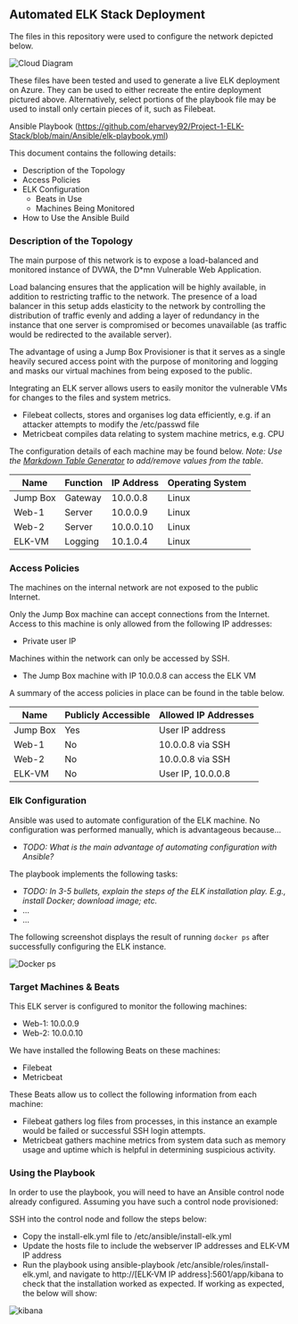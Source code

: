 ## Automated ELK Stack Deployment

The files in this repository were used to configure the network depicted below.

![Cloud Diagram](https://user-images.githubusercontent.com/88017838/143880280-f1fc662c-43c3-45de-b1ae-c048fdcfcfbb.png)


These files have been tested and used to generate a live ELK deployment on Azure. They can be used to either recreate the entire deployment pictured above. Alternatively, select portions of the playbook file may be used to install only certain pieces of it, such as Filebeat.

 Ansible Playbook (https://github.com/eharvey92/Project-1-ELK-Stack/blob/main/Ansible/elk-playbook.yml)

This document contains the following details:
- Description of the Topology
- Access Policies
- ELK Configuration
  - Beats in Use
  - Machines Being Monitored
- How to Use the Ansible Build


### Description of the Topology

The main purpose of this network is to expose a load-balanced and monitored instance of DVWA, the D*mn Vulnerable Web Application.

Load balancing ensures that the application will be highly available, in addition to restricting traffic to the network.
The presence of a load balancer in this setup adds elasticity to the network by controlling the distribution of traffic evenly and adding a layer of redundancy in the instance that one server is compromised or becomes unavailable (as traffic would be redirected to the available server).

The advantage of using a Jump Box Provisioner is that it serves as a single heavily secured access point with the purpose of monitoring and logging and masks our virtual machines from being exposed to the public.

Integrating an ELK server allows users to easily monitor the vulnerable VMs for changes to the files and system metrics.

- Filebeat collects, stores and organises log data efficiently, e.g. if an attacker attempts to modify the /etc/passwd file
- Metricbeat compiles data relating to system machine metrics, e.g. CPU

The configuration details of each machine may be found below.
_Note: Use the [Markdown Table Generator](http://www.tablesgenerator.com/markdown_tables) to add/remove values from the table_.

| Name     | Function | IP Address | Operating System |
|----------|----------|------------|------------------|
| Jump Box | Gateway  | 10.0.0.8   | Linux            |
| Web-1    | Server   | 10.0.0.9   | Linux            |
| Web-2    | Server   | 10.0.0.10  | Linux            |
| ELK-VM   | Logging  | 10.1.0.4   | Linux            |

### Access Policies

The machines on the internal network are not exposed to the public Internet. 

Only the Jump Box machine can accept connections from the Internet. Access to this machine is only allowed from the following IP addresses:
- Private user IP

Machines within the network can only be accessed by SSH.
- The Jump Box machine with IP 10.0.0.8 can access the ELK VM

A summary of the access policies in place can be found in the table below.

| Name     | Publicly Accessible | Allowed IP Addresses |
|----------|---------------------|----------------------|
| Jump Box | Yes                 | User IP address      |
| Web-1    | No                  | 10.0.0.8 via SSH     |
| Web-2    | No                  | 10.0.0.8 via SSH     |
| ELK-VM   | No                  | User IP, 10.0.0.8    |

### Elk Configuration

Ansible was used to automate configuration of the ELK machine. No configuration was performed manually, which is advantageous because...
- _TODO: What is the main advantage of automating configuration with Ansible?_

The playbook implements the following tasks:
- _TODO: In 3-5 bullets, explain the steps of the ELK installation play. E.g., install Docker; download image; etc._
- ...
- ...

The following screenshot displays the result of running `docker ps` after successfully configuring the ELK instance.

![Docker ps](https://user-images.githubusercontent.com/88017838/143980138-4d6531dd-637e-476e-8098-3aba235f8e39.PNG)


### Target Machines & Beats
This ELK server is configured to monitor the following machines:
- Web-1: 10.0.0.9
- Web-2: 10.0.0.10

We have installed the following Beats on these machines:
- Filebeat
- Metricbeat

These Beats allow us to collect the following information from each machine:
- Filebeat gathers log files from processes, in this instance an example would be failed or successful SSH login attempts.
- Metricbeat gathers machine metrics from system data such as memory usage and uptime which is helpful in determining suspicious activity.

### Using the Playbook
In order to use the playbook, you will need to have an Ansible control node already configured. Assuming you have such a control node provisioned: 

SSH into the control node and follow the steps below:
- Copy the install-elk.yml file to /etc/ansible/install-elk.yml
- Update the hosts file to include the webserver IP addresses and ELK-VM IP address
- Run the playbook using ansible-playbook /etc/ansible/roles/install-elk.yml, and navigate to http://[ELK-VM IP address]:5601/app/kibana to check that the installation worked as expected. If working as expected, the below will show:

![kibana](https://user-images.githubusercontent.com/88017838/143980484-e64021d7-ab41-485f-bc7c-8ad45a14a091.PNG)
